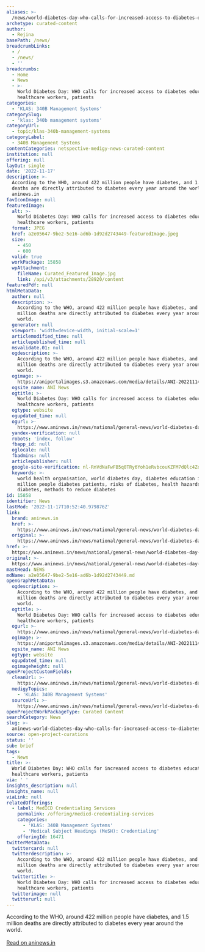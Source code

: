 ```yaml
---
aliases: >-
  /news/world-diabetes-day-who-calls-for-increased-access-to-diabetes-education-for-healthcare-workers-patients
archetype: curated-content
author:
  - Rejina
basePath: /news/
breadcrumbLinks:
  - /
  - /news/
  - ''
breadcrumbs:
  - Home
  - News
  - >-
    World Diabetes Day: WHO calls for increased access to diabetes education for
    healthcare workers, patients
categories:
  - 'KLAS: 340B Management Systems'
categorySlug:
  - 'klas: 340b management systems'
categoryUrl:
  - topic/klas-340b-management-systems
categoryLabel:
  - 340B Management Systems
contentCategories: netspective-medigy-news-curated-content
institution: null
offering: null
layOut: single
date: '2022-11-17'
description: >-
  According to the WHO, around 422 million people have diabetes, and 1.5 million
  deaths are directly attributed to diabetes every year around the world.Read on
  aninews.in
favIconImage: null
featuredImage:
  alt: >-
    World Diabetes Day: WHO calls for increased access to diabetes education for
    healthcare workers, patients
  format: JPEG
  href: a2e05647-9be2-5e16-ad6b-1d92d2743449-featuredImage.jpeg
  size:
    - 450
    - 600
  valid: true
  workPackage: 15858
  wpAttachment:
    fileName: Curated_Featured_Image.jpg
    link: /api/v3/attachments/28920/content
featuredPdf: null
htmlMetaData:
  author: null
  description: >-
    According to the WHO, around 422 million people have diabetes, and 1.5
    million deaths are directly attributed to diabetes every year around the
    world.
  generator: null
  viewport: 'width=device-width, initial-scale=1'
  articlemodified_time: null
  articlepublished_time: null
  msvalidate.01: null
  ogdescription: >-
    According to the WHO, around 422 million people have diabetes, and 1.5
    million deaths are directly attributed to diabetes every year around the
    world.
  ogimage: >-
    https://aniportalimages.s3.amazonaws.com/media/details/ANI-20221114060838.jpg
  ogsite_name: ANI News
  ogtitle: >-
    World Diabetes Day: WHO calls for increased access to diabetes education for
    healthcare workers, patients
  ogtype: website
  ogupdated_time: null
  ogurl: >-
    https://www.aninews.in/news/national/general-news/world-diabetes-day-who-calls-for-increased-access-to-diabetes-education-for-healthcare-workers-patients20221114123550/
  yandex-verification: null
  robots: 'index, follow'
  fbapp_id: null
  oglocale: null
  fbadmins: null
  articlepublisher: null
  google-site-verification: nl-RnVdNaFwFB5q0TRy6Yoh1eRvbcouKZFM7dQlc4Zo
  keywords: >-
    world health organisation, world diabetes day, diabetes education india, 422
    million people diabetes patients, risks of diabetes, health hazards of
    diabetes, methods to reduce diabetes
id: 15858
identifier: News
lastMod: '2022-11-17T10:52:40.979876Z'
link:
  brand: aninews.in
  href: >-
    https://www.aninews.in/news/national/general-news/world-diabetes-day-who-calls-for-increased-access-to-diabetes-education-for-healthcare-workers-patients20221114123550/
  original: >-
    https://www.aninews.in/news/national/general-news/world-diabetes-day-who-calls-for-increased-access-to-diabetes-education-for-healthcare-workers-patients20221114123550/
href: >-
  https://www.aninews.in/news/national/general-news/world-diabetes-day-who-calls-for-increased-access-to-diabetes-education-for-healthcare-workers-patients20221114123550/
original: >-
  https://www.aninews.in/news/national/general-news/world-diabetes-day-who-calls-for-increased-access-to-diabetes-education-for-healthcare-workers-patients20221114123550/
mastHead: NEWS
mdName: a2e05647-9be2-5e16-ad6b-1d92d2743449.md
openGraphMetaData:
  ogdescription: >-
    According to the WHO, around 422 million people have diabetes, and 1.5
    million deaths are directly attributed to diabetes every year around the
    world.
  ogtitle: >-
    World Diabetes Day: WHO calls for increased access to diabetes education for
    healthcare workers, patients
  ogurl: >-
    https://www.aninews.in/news/national/general-news/world-diabetes-day-who-calls-for-increased-access-to-diabetes-education-for-healthcare-workers-patients20221114123550/
  ogimage: >-
    https://aniportalimages.s3.amazonaws.com/media/details/ANI-20221114060838.jpg
  ogsite_name: ANI News
  ogtype: website
  ogupdated_time: null
  ogimageheight: null
openProjectCustomFields:
  cleanUrl: >-
    https://www.aninews.in/news/national/general-news/world-diabetes-day-who-calls-for-increased-access-to-diabetes-education-for-healthcare-workers-patients20221114123550/
  medigyTopics:
    - 'KLAS: 340B Management Systems'
  sourceUrl: >-
    https://www.aninews.in/news/national/general-news/world-diabetes-day-who-calls-for-increased-access-to-diabetes-education-for-healthcare-workers-patients20221114123550/
openProjectWorkPackageType: Curated Content
searchCategory: News
slug: >-
  aninews-world-diabetes-day-who-calls-for-increased-access-to-diabetes-education-for-healthcare-workers-patients
source: open-project-curations
status: ''
sub: brief
tags:
  - News
title: >-
  World Diabetes Day: WHO calls for increased access to diabetes education for
  healthcare workers, patients
via: ' '
insights_description: null
insights_name: null
viaLink: null
relatedOfferings:
  - label: MedICD Credentialing Services
    permalink: /offering/medicd-credentialing-services
    categories:
      - 'KLAS: 340B Management Systems'
      - 'Medical Subject Headings (MeSH): Credentialing'
    offeringId: 16471
twitterMetaData:
  twittercard: null
  twitterdescription: >-
    According to the WHO, around 422 million people have diabetes, and 1.5
    million deaths are directly attributed to diabetes every year around the
    world.
  twittertitle: >-
    World Diabetes Day: WHO calls for increased access to diabetes education for
    healthcare workers, patients
  twitterimage: null
  twitterurl: null
---
```

<p>According to the WHO, around 422 million people have diabetes, and 1.5 million deaths are directly attributed to diabetes every year around the world.<br /><br /><a target="_blank" href="https://www.aninews.in/news/national/general-news/world-diabetes-day-who-calls-for-increased-access-to-diabetes-education-for-healthcare-workers-patients20221114123550/">Read on aninews.in</a></p>